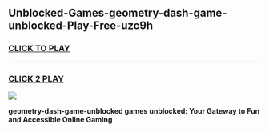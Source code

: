 
## Unblocked-Games-geometry-dash-game-unblocked-Play-Free-uzc9h
<h3>
<a href="https://premium76.site?title=geometry-dash-game-unblocked&ref=23A">CLICK TO PLAY</a></h3>
<hr>

<h3>
<a href="https://premium76.site?title=geometry-dash-game-unblocked&ref=23A">CLICK 2 PLAY</a>
  
</h3>

<a href="https://premium76.site?title=geometry-dash-game-unblocked&ref=23A"><img src="https://clearcache.store/games.png"></a>


**geometry-dash-game-unblocked games unblocked: Your Gateway to Fun and Accessible Online Gaming**
